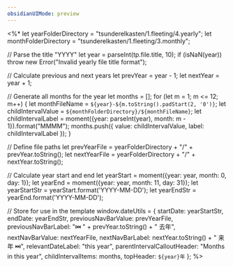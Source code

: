 ```yaml
---
obsidianUIMode: preview
---
```


<%*
let yearFolderDirectory = "tsunderelkasten/1.fleeting/4.yearly";
let monthFolderDirectory = "tsunderelkasten/1.fleeting/3.monthly";

// Parse the title "YYYY"
let year = parseInt(tp.file.title, 10);
if (isNaN(year)) throw new Error("Invalid yearly file title format");

// Calculate previous and next years
let prevYear = year - 1;
let nextYear = year + 1;

// Generate all months for the year
let months = [];
for (let m = 1; m <= 12; m++) {
    let monthFileName = `${year}-${m.toString().padStart(2, '0')}`;
    let childIntervalValue = `${monthFolderDirectory}/${monthFileName}`;
    let childIntervalLabel = moment({year: parseInt(year), month: m - 1}).format("MMMM");
    months.push({ value: childIntervalValue, label: childIntervalLabel });
}

// Define file paths
let prevYearFile = yearFolderDirectory + "/" + prevYear.toString();
let nextYearFile = yearFolderDirectory + "/" + nextYear.toString();

// Calculate year start and end
let yearStart = moment({year: year, month: 0, day: 1});
let yearEnd = moment({year: year, month: 11, day: 31});
let yearStartStr = yearStart.format('YYYY-MM-DD');
let yearEndStr = yearEnd.format('YYYY-MM-DD');

// Store for use in the template
window.dateUtils = {
  startDate: yearStartStr, 
  endDate: yearEndStr, 
  previousNavBarValue: prevYearFile,
  previousNavBarLabel: "⏮️ " + prevYear.toString() + " 去年",
  nextNavBarValue: nextYearFile,
  nextNavBarLabel: nextYear.toString() + " 来年 ⏭️",
  relevantDateLabel: "this year",
  parentIntervalCalloutHeader: "Months in this year",
  childIntervalItems: months,
  topHeader: `${year}年`
};
%>
